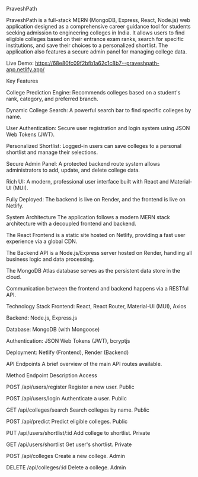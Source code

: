 PraveshPath 

PraveshPath is a full-stack MERN (MongoDB, Express, React, Node.js) web application designed as a comprehensive career guidance tool for students seeking admission to engineering colleges in India. It allows users to find eligible colleges based on their entrance exam ranks, search for specific institutions, and save their choices to a personalized shortlist. The application also features a secure admin panel for managing college data.

Live Demo: https://68e80fc09f2bfb1a62c1c8b7--praveshpath-app.netlify.app/


Key Features 

College Prediction Engine: Recommends colleges based on a student's rank, category, and preferred branch.

Dynamic College Search: A powerful search bar to find specific colleges by name.

User Authentication: Secure user registration and login system using JSON Web Tokens (JWT).

Personalized Shortlist: Logged-in users can save colleges to a personal shortlist and manage their selections.

Secure Admin Panel: A protected backend route system allows administrators to add, update, and delete college data.

Rich UI: A modern, professional user interface built with React and Material-UI (MUI).

Fully Deployed: The backend is live on Render, and the frontend is live on Netlify.


System Architecture
The application follows a modern MERN stack architecture with a decoupled frontend and backend.

The React Frontend is a static site hosted on Netlify, providing a fast user experience via a global CDN.

The Backend API is a Node.js/Express server hosted on Render, handling all business logic and data processing.

The MongoDB Atlas database serves as the persistent data store in the cloud.

Communication between the frontend and backend happens via a RESTful API.


Technology Stack 
Frontend: React, React Router, Material-UI (MUI), Axios

Backend: Node.js, Express.js

Database: MongoDB (with Mongoose)

Authentication: JSON Web Tokens (JWT), bcryptjs

Deployment: Netlify (Frontend), Render (Backend)


API Endpoints
A brief overview of the main API routes available.

Method	Endpoint	Description	Access

POST	/api/users/register	Register a new user.	Public

POST	/api/users/login	Authenticate a user.	Public

GET	/api/colleges/search	Search colleges by name.	Public

POST	/api/predict	Predict eligible colleges.	Public

PUT	/api/users/shortlist/:id	Add college to shortlist.	Private

GET	/api/users/shortlist	Get user's shortlist.	Private

POST	/api/colleges	Create a new college.	Admin

DELETE	/api/colleges/:id	Delete a college.	Admin

